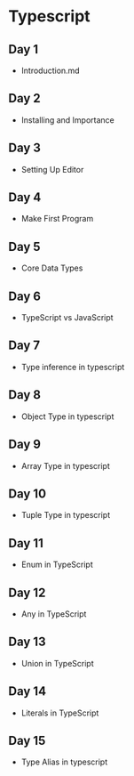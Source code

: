 # Typescript

## Day 1

- Introduction.md

## Day 2

- Installing and Importance

## Day 3

- Setting Up Editor

## Day 4

- Make First Program

## Day 5

- Core Data Types

## Day 6

- TypeScript vs JavaScript

## Day 7

- Type inference in typescript

## Day 8

- Object Type in typescript

## Day 9

- Array Type in typescript

## Day 10

- Tuple Type in typescript

## Day 11

- Enum in TypeScript

## Day 12

- Any in TypeScript

## Day 13

- Union in TypeScript

## Day 14

- Literals in TypeScript

## Day 15

- Type Alias in typescript
